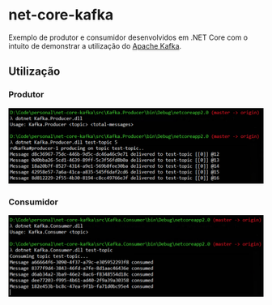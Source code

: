 # net-core-kafka

Exemplo de produtor e consumidor desenvolvidos em .NET Core com o intuito de demonstrar a utilização do [Apache Kafka](https://kafka.apache.org).

## Utilização

### Produtor

![](https://github.com/vcamaral/net-core-kafka/blob/master/images/producer.png)

### Consumidor

![](https://github.com/vcamaral/net-core-kafka/blob/master/images/consumer.png)
